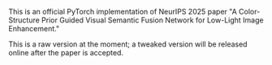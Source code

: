 This is an official PyTorch implementation of NeurIPS 2025 paper "A Color-Structure Prior Guided Visual Semantic Fusion Network for Low-Light Image Enhancement."

This is a raw version at the moment; a tweaked version will be released online after the paper is accepted.
